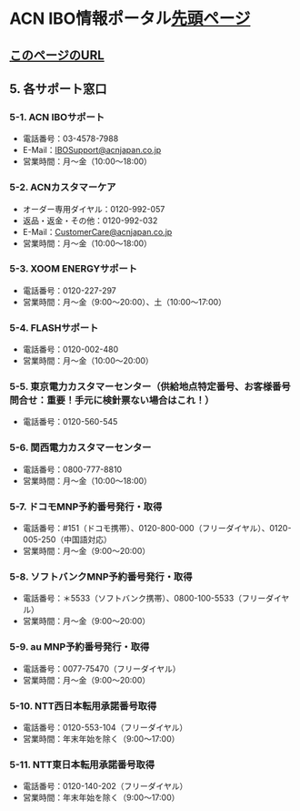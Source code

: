 # ACN IBO情報ポータル[先頭ページ](https://faq.acn.jp.net)
## [このページのURL](05_SUP.MD)

## 5. 各サポート窓口
### 5-1. ACN IBOサポート
* 電話番号：03-4578-7988
* E-Mail：IBOSupport@acnjapan.co.jp
* 営業時間：月〜金（10:00〜18:00）

### 5-2. ACNカスタマーケア
* オーダー専用ダイヤル：0120-992-057
* 返品・返金・その他：0120-992-032
* E-Mail：CustomerCare@acnjapan.co.jp
* 営業時間：月〜金（10:00〜18:00）

### 5-3. XOOM ENERGYサポート
* 電話番号：0120-227-297
* 営業時間：月〜金（9:00～20:00）、土（10:00～17:00）

### 5-4. FLASHサポート
* 電話番号：0120-002-480
* 営業時間：月〜金（10:00～20:00）

### 5-5. 東京電力カスタマーセンター（供給地点特定番号、お客様番号問合せ：重要！手元に検針票ない場合はこれ！）
* 電話番号：0120-560-545‬

### 5-6. 関西電力カスタマーセンター
* 電話番号：0800-777-8810‬
* 営業時間：月〜金（10:00〜18:00）

### 5-7. ドコモMNP予約番号発行・取得
* 電話番号：#151（ドコモ携帯）、0120-800-000（フリーダイヤル）、0120-005-250（中国語対応）
* 営業時間：月〜金（9:00〜20:00）

### 5-8. ソフトバンクMNP予約番号発行・取得
* 電話番号：＊5533（ソフトバンク携帯）、0800-100-5533（フリーダイヤル）
* 営業時間：月〜金（9:00〜20:00）

### 5-9. au MNP予約番号発行・取得
* 電話番号：0077-75470（フリーダイヤル）
* 営業時間：月〜金（9:00〜20:00）

### 5-10. NTT西日本転用承諾番号取得
* 電話番号：0120-553-104（フリーダイヤル）
* 営業時間：年末年始を除く（9:00〜17:00）   

### 5-11. NTT東日本転用承諾番号取得
* 電話番号：0120-140-202（フリーダイヤル）
* 営業時間：年末年始を除く（9:00〜17:00）   
